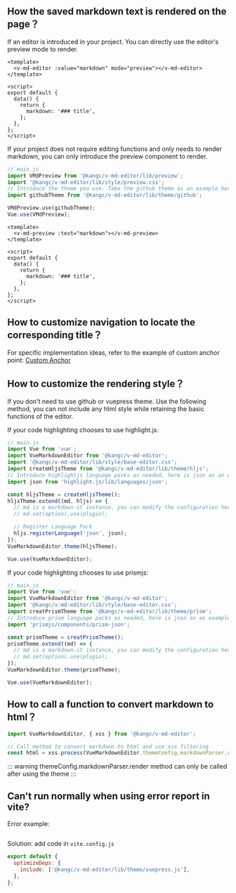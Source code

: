 ## How the saved markdown text is rendered on the page？

If an editor is introduced in your project. You can directly use the editor's preview mode to render.

```vue
<template>
  <v-md-editor :value="markdown" mode="preview"></v-md-editor>
</template>

<script>
export default {
  data() {
    return {
      markdown: '### title',
    };
  },
};
</script>
```

If your project does not require editing functions and only needs to render markdown, you can only introduce the preview component to render.

```js
// main.js
import VMdPreview from '@kangc/v-md-editor/lib/preview';
import '@kangc/v-md-editor/lib/style/preview.css';
// Introduce the theme you use. Take the github theme as an example here
import githubTheme from '@kangc/v-md-editor/lib/theme/github';

VMdPreview.use(githubTheme);
Vue.use(VMdPreview);
```

```vue
<template>
  <v-md-preview :text="markdown"></v-md-preview>
</template>

<script>
export default {
  data() {
    return {
      markdown: '### title',
    };
  },
};
</script>
```

## How to customize navigation to locate the corresponding title？

For specific implementation ideas, refer to the example of custom anchor point: [Custom Anchor](/vue-markdown-editor/senior/anchor)

## How to customize the rendering style？

If you don't need to use github or vuepress theme. Use the following method, you can not include any html style while retaining the basic functions of the editor.

If your code highlighting chooses to use highlight.js:

```js
// main.js
import Vue from 'vue';
import VueMarkdownEditor from '@kangc/v-md-editor';
import '@kangc/v-md-editor/lib/style/base-editor.css';
import createHljsTheme from '@kangc/v-md-editor/lib/theme/hljs';
// Introduce highlightjs language packs as needed, here is json as an example
import json from 'highlight.js/lib/languages/json';

const hljsTheme = createHljsTheme();
hljsTheme.extend((md, hljs) => {
  // md is a markdown-it instance, you can modify the configuration here, and use plugin for syntax expansion
  // md.set(option).use(plugin);

  // Register Language Pack
  hljs.registerLanguage('json', json);
});
VueMarkdownEditor.theme(hljsTheme);

Vue.use(VueMarkdownEditor);
```

If your code highlighting chooses to use prismjs:

```js
// main.js
import Vue from 'vue';
import VueMarkdownEditor from '@kangc/v-md-editor';
import '@kangc/v-md-editor/lib/style/base-editor.css';
import creatPrismTheme from '@kangc/v-md-editor/lib/theme/prism';
// Introduce prism language packs as needed, here is json as an example
import 'prismjs/components/prism-json';

const prismTheme = creatPrismTheme();
prismTheme.extend((md) => {
  // md is a markdown-it instance, you can modify the configuration here, and use plugin for syntax expansion
  // md.set(option).use(plugin);
});
VueMarkdownEditor.theme(prismTheme);

Vue.use(VueMarkdownEditor);
```

## How to call a function to convert markdown to html？

```js
import VueMarkdownEditor, { xss } from '@kangc/v-md-editor';

// Call method to convert markdown to html and use xss filtering
const html = xss.process(VueMarkdownEditor.themeConfig.markdownParser.render('### 标题'));
```

::: warning
themeConfig.markdownParser.render method can only be called after using the theme
:::

## Can't run normally when using error report in vite?

Error example:

<img :src="$withBase('/images/vite-error.png')">

Solution: add code in `vite.config.js`

```js
export default {
  optimizeDeps: {
    include: ['@kangc/v-md-editor/lib/theme/vuepress.js'],
  },
};
```
